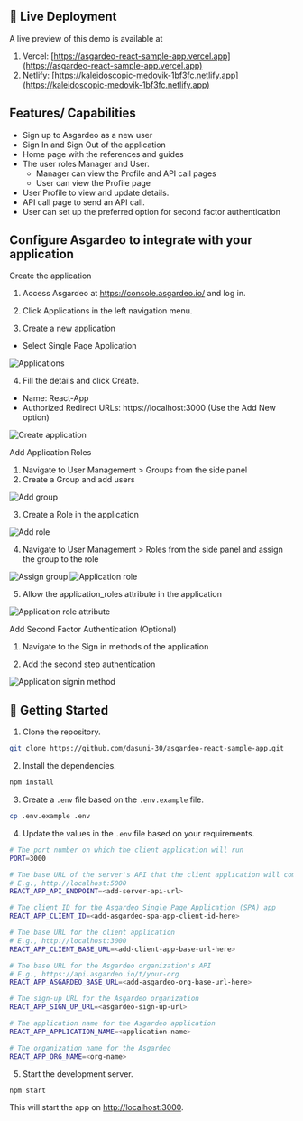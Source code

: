 ## 👀 Live Deployment

A live preview of this demo is available at
1. Vercel: [https://asgardeo-react-sample-app.vercel.app](https://asgardeo-react-sample-app.vercel.app)
2. Netlify: [https://kaleidoscopic-medovik-1bf3fc.netlify.app](https://kaleidoscopic-medovik-1bf3fc.netlify.app)

## Features/ Capabilities

- Sign up to Asgardeo as a new user 
- Sign In and Sign Out of the application
- Home page with the references and guides
- The user roles Manager and User.
  - Manager can view the Profile and API call pages
  - User can view the Profile page
- User Profile to view and update details.
- API call page to send an API call.
- User can set up the preferred option for second factor authentication

## Configure Asgardeo to integrate with your application

Create the application

1. Access Asgardeo at https://console.asgardeo.io/ and log in.

2. Click Applications in the left navigation menu.

3. Create a new application
- Select Single Page Application

<img src="./src/images/docs/applications.png" alt="Applications" title="Applications">

4. Fill the details and click Create.
- Name: React-App
- Authorized Redirect URLs: https://localhost:3000 (Use the Add New option)

<img src="./src/images/docs/create-application.png" alt="Create application" title="Create application">

Add Application Roles

1. Navigate to  User Management > Groups from the side panel
2. Create a Group and add users

<img src="./src/images/docs/add-group.png" alt="Add group" title="Add group">

3. Create a Role in the application

<img src="./src/images/docs/create-role.png" alt="Add role" title="Add role">

4. Navigate to  User Management > Roles from the side panel and assign the group to the role

<img src="./src/images/docs/assign-group.png" alt="Assign group" title="Assign group">

<img src="./src/images/docs/application-role.png" alt="Application role" title="Application role">

5. Allow the application_roles attribute in the application

<img src="./src/images/docs/application-roles-attribute.png" alt="Application role attribute" title="Application role attribute">

Add Second Factor Authentication (Optional)

1. Navigate to the Sign in methods of the application

2. Add the second step authentication

<img src="./src/images/docs/application-sign-in-method.png" alt="Application signin method" title="Application signin method">


## 🚀 Getting Started

1. Clone the repository.

```bash
git clone https://github.com/dasuni-30/asgardeo-react-sample-app.git
```

2. Install the dependencies.

```bash
npm install
```

3. Create a `.env` file based on the `.env.example` file.

```bash
cp .env.example .env
```

4. Update the values in the `.env` file based on your requirements.

```bash
# The port number on which the client application will run
PORT=3000

# The base URL of the server's API that the client application will communicate with
# E.g., http://localhost:5000
REACT_APP_API_ENDPOINT=<add-server-api-url>

# The client ID for the Asgardeo Single Page Application (SPA) app
REACT_APP_CLIENT_ID=<add-asgardeo-spa-app-client-id-here>

# The base URL for the client application
# E.g., http://localhost:3000
REACT_APP_CLIENT_BASE_URL=<add-client-app-base-url-here>

# The base URL for the Asgardeo organization's API
# E.g., https://api.asgardeo.io/t/your-org
REACT_APP_ASGARDEO_BASE_URL=<add-asgardeo-org-base-url-here>

# The sign-up URL for the Asgardeo organization
REACT_APP_SIGN_UP_URL=<asgardeo-sign-up-url>

# The application name for the Asgardeo application
REACT_APP_APPLICATION_NAME=<application-name>

# The organization name for the Asgardeo
REACT_APP_ORG_NAME=<org-name>

```

5. Start the development server.

```bash
npm start
```

This will start the app on [http://localhost:3000](http://localhost:3000).
